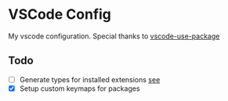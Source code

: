 # VSCode Config

My vscode configuration. Special thanks to [vscode-use-package](https://github.com/bodil/vscode-use-package)

## Todo

- [ ] Generate types for installed extensions [see](https://github.com/bcherny/json-schema-to-typescript)
- [x] Setup custom keymaps for packages
